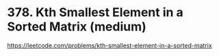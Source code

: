 # 378. Kth Smallest Element in a Sorted Matrix (medium)

https://leetcode.com/problems/kth-smallest-element-in-a-sorted-matrix
